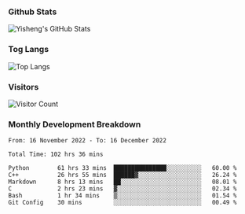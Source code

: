 ### Github Stats
![Yisheng's GitHub Stats](https://github-readme-stats-9qabuvhk1-gongyisheng.vercel.app/api?username=gongyisheng&count_private=true&show_icons=true)
### Tog Langs
![Top Langs](https://github-readme-stats-9qabuvhk1-gongyisheng.vercel.app/api/top-langs/?username=gongyisheng&layout=compact)
### Visitors
![Visitor Count](https://profile-counter.glitch.me/gongyisheng/count.svg)
### Monthly Development Breakdown
<!--START_SECTION:waka-->

```text
From: 16 November 2022 - To: 16 December 2022

Total Time: 102 hrs 36 mins

Python        61 hrs 33 mins  ███████████████░░░░░░░░░░   60.00 %
C++           26 hrs 55 mins  ██████▓░░░░░░░░░░░░░░░░░░   26.24 %
Markdown      8 hrs 13 mins   ██░░░░░░░░░░░░░░░░░░░░░░░   08.01 %
C             2 hrs 23 mins   ▓░░░░░░░░░░░░░░░░░░░░░░░░   02.34 %
Bash          1 hr 34 mins    ▒░░░░░░░░░░░░░░░░░░░░░░░░   01.54 %
Git Config    30 mins         ░░░░░░░░░░░░░░░░░░░░░░░░░   00.49 %
```

<!--END_SECTION:waka-->
